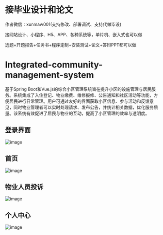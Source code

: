 # 接毕业设计和论文
作者微信：xunmaw001(支持修改、部署调试、支持代做毕设)

接网站设计、小程序、H5、APP、各种系统等，单片机、嵌入式也可以做

选题+开题报告+任务书+程序定制+安装测试+论文+答辩PPT都可以做
# Integrated-community-management-system
基于Spring Boot和Vue.js的综合小区管理系统旨在提升小区的设施管理与居民服务。系统集成了入住登记、物业缴费、维修报修、公告通知和社区活动等功能，方便居民进行日常管理。用户可通过友好的界面获取小区信息、参与活动和反馈意见，同时物业管理者可以实时处理请求、发布公告，并统计相关数据，优化服务质量。该系统有效促进了居民与物业的互动，提高了小区管理的效率与透明度。
## 登录界面
![image](https://github.com/user-attachments/assets/5a0d2fa5-94da-435b-aca5-87ba14f2f2b4)
## 首页
![image](https://github.com/user-attachments/assets/77e97826-c1c0-47a1-9be7-a57686cbd69f)
## 物业人员投诉
![image](https://github.com/user-attachments/assets/9fd2534a-c305-42aa-9e17-5d6434546b5b)
## 个人中心
![image](https://github.com/user-attachments/assets/c6dfd9e0-0666-4b92-9a8d-a9e28608c7a7)
